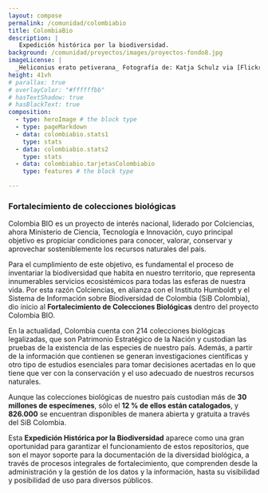 ```yaml
---
layout: compose
permalink: /comunidad/colombiabio
title: ColombiaBio
description: |
   Expedición histórica por la biodiversidad.
background: /comunidad/proyectos/images/proyectos-fondo8.jpg
imageLicense: |
  _Heliconius erato petiverana_ Fotografía de: Katja Schulz via [Flickr](https://flic.kr/p/bmS9bM)
height: 41vh
# parallax: true
# overlayColor: "#ffffffbb" 
# hasTextShadow: true
# hasBlackText: true
composition:
  - type: heroImage # the block type
  - type: pageMarkdown
  - data: colombiabio.stats1
    type: stats
  - data: colombiabio.stats2
    type: stats
  - data: colombiabio.tarjetasColombiabio
    type: features # the block type

---
```


### Fortalecimiento de colecciones biológicas

Colombia BIO es un proyecto de interés nacional, liderado por Colciencias, ahora Ministerio  de  Ciencia,  Tecnología  e  Innovación, cuyo principal objetivo es propiciar condiciones para conocer, valorar, conservar y aprovechar sosteniblemente los recursos naturales del país.

Para el cumplimiento de este objetivo, es fundamental el proceso de inventariar la biodiversidad que habita en nuestro territorio, que representa innumerables servicios ecosistémicos para todas las esferas de nuestra vida. Por esta razón Colciencias, en alianza con el Instituto Humboldt y el Sistema de Información sobre Biodiversidad de Colombia (SiB Colombia), dio inicio al **Fortalecimiento de Colecciones Biológicas** dentro del proyecto Colombia BIO.

En la actualidad, Colombia cuenta con 214 colecciones biológicas legalizadas, que son Patrimonio Estratégico de la Nación y custodian las pruebas de la existencia de las especies de nuestro país. Además, a partir de la información que contienen se generan investigaciones científicas y otro tipo de estudios esenciales para tomar decisiones acertadas en lo que tiene que ver con la conservación y el uso adecuado de nuestros recursos naturales.

Aunque las colecciones biológicas de nuestro país custodian más de **30 millones de especímenes**, sólo el **12 % de ellos están catalogados**, y **826.000** se encuentran disponibles de manera abierta y gratuita a través del SiB Colombia.

Esta **Expedición Histórica por la Biodiversidad** aparece como una gran oportunidad para garantizar el funcionamiento de estos repositorios, que son el mayor soporte para la documentación de la diversidad biológica, a través de procesos integrales de fortalecimiento, que comprenden desde la administración y la gestión de los datos y la información, hasta su visibilidad y posibilidad de uso para diversos públicos.
